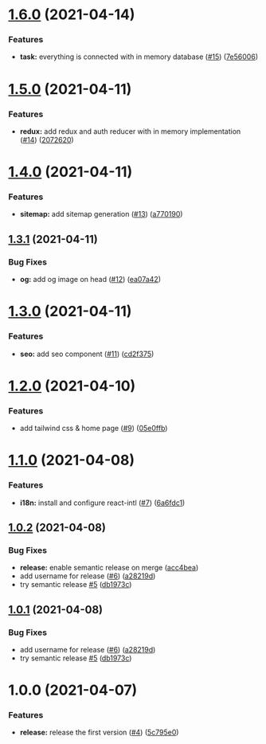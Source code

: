 <a name="1.6.0"></a>
# [1.6.0](https://github.com/journeedotme/www.journee.me/compare/v1.5.0...v1.6.0) (2021-04-14)


### Features

* **task:** everything is connected with in memory database ([#15](https://github.com/journeedotme/www.journee.me/issues/15)) ([7e56006](https://github.com/journeedotme/www.journee.me/commit/7e56006))



<a name="1.5.0"></a>
# [1.5.0](https://github.com/journeedotme/www.journee.me/compare/v1.4.0...v1.5.0) (2021-04-11)


### Features

* **redux:** add redux and auth reducer with in memory implementation ([#14](https://github.com/journeedotme/www.journee.me/issues/14)) ([2072620](https://github.com/journeedotme/www.journee.me/commit/2072620))



<a name="1.4.0"></a>
# [1.4.0](https://github.com/journeedotme/www.journee.me/compare/v1.3.1...v1.4.0) (2021-04-11)


### Features

* **sitemap:** add sitemap generation ([#13](https://github.com/journeedotme/www.journee.me/issues/13)) ([a770190](https://github.com/journeedotme/www.journee.me/commit/a770190))



<a name="1.3.1"></a>
## [1.3.1](https://github.com/journeedotme/www.journee.me/compare/v1.3.0...v1.3.1) (2021-04-11)


### Bug Fixes

* **og:** add og image on head ([#12](https://github.com/journeedotme/www.journee.me/issues/12)) ([ea07a42](https://github.com/journeedotme/www.journee.me/commit/ea07a42))



<a name="1.3.0"></a>
# [1.3.0](https://github.com/journeedotme/www.journee.me/compare/v1.2.0...v1.3.0) (2021-04-11)


### Features

* **seo:** add seo component ([#11](https://github.com/journeedotme/www.journee.me/issues/11)) ([cd2f375](https://github.com/journeedotme/www.journee.me/commit/cd2f375))



<a name="1.2.0"></a>
# [1.2.0](https://github.com/journeedotme/www.journee.me/compare/v1.1.0...v1.2.0) (2021-04-10)


### Features

* add tailwind css & home page ([#9](https://github.com/journeedotme/www.journee.me/issues/9)) ([05e0ffb](https://github.com/journeedotme/www.journee.me/commit/05e0ffb))



<a name="1.1.0"></a>
# [1.1.0](https://github.com/journeedotme/www.journee.me/compare/v1.0.2...v1.1.0) (2021-04-08)


### Features

* **i18n:** install and configure react-intl ([#7](https://github.com/journeedotme/www.journee.me/issues/7)) ([6a6fdc1](https://github.com/journeedotme/www.journee.me/commit/6a6fdc1))



<a name="1.0.2"></a>
## [1.0.2](https://github.com/journeedotme/www.journee.me/compare/v1.0.0...v1.0.2) (2021-04-08)


### Bug Fixes

* **release:** enable semantic release on merge ([acc4bea](https://github.com/journeedotme/www.journee.me/commit/acc4bea))
* add username for release ([#6](https://github.com/journeedotme/www.journee.me/issues/6)) ([a28219d](https://github.com/journeedotme/www.journee.me/commit/a28219d))
* try semantic release [#5](https://github.com/journeedotme/www.journee.me/issues/5) ([db1973c](https://github.com/journeedotme/www.journee.me/commit/db1973c))



<a name="1.0.1"></a>
## [1.0.1](https://github.com/journeedotme/www.journee.me/compare/v1.0.0...v1.0.1) (2021-04-08)


### Bug Fixes

* add username for release ([#6](https://github.com/journeedotme/www.journee.me/issues/6)) ([a28219d](https://github.com/journeedotme/www.journee.me/commit/a28219d))
* try semantic release [#5](https://github.com/journeedotme/www.journee.me/issues/5) ([db1973c](https://github.com/journeedotme/www.journee.me/commit/db1973c))



<a name="1.0.0"></a>
# 1.0.0 (2021-04-07)


### Features

* **release:** release the first version ([#4](https://github.com/journeedotme/www.journee.me/issues/4)) ([5c795e0](https://github.com/journeedotme/www.journee.me/commit/5c795e0))



